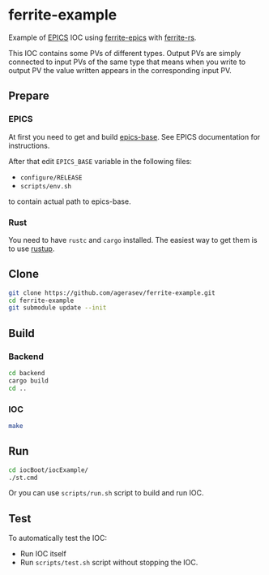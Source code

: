 # ferrite-example

Example of [EPICS](https://epics-controls.org/) IOC using [ferrite-epics](https://github.com/agerasev/ferrite-epics) with [ferrite-rs](https://github.com/agerasev/ferrite-rs).

This IOC contains some PVs of different types.
Output PVs are simply connected to input PVs of the same type that means when you write to output PV the value written appears in the corresponding input PV.

## Prepare

### EPICS

At first you need to get and build [epics-base](https://github.com/epics-base/epics-base). See EPICS documentation for instructions.

After that edit `EPICS_BASE` variable in the following files:

+ `configure/RELEASE`
+ `scripts/env.sh`

to contain actual path to epics-base.

### Rust

You need to have `rustc` and `cargo` installed. The easiest way to get them is to use [rustup](https://rustup.rs/).

## Clone

```sh
git clone https://github.com/agerasev/ferrite-example.git
cd ferrite-example
git submodule update --init
```

## Build

### Backend

```sh
cd backend
cargo build
cd ..
```

### IOC

```sh
make
```

## Run

```sh
cd iocBoot/iocExample/
./st.cmd
```

Or you can use `scripts/run.sh` script to build and run IOC. 

## Test

To automatically test the IOC:

+ Run IOC itself
+ Run `scripts/test.sh` script without stopping the IOC. 
